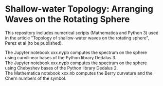 # Shallow-water Topology: Arranging Waves on the Rotating Sphere

This repository includes numerical scripts (Mathematica and Python 3) used in the article "Topology of shallow-water waves on the rotating sphere", Perez et al (to be published).

The Jupyter notebook xxx.nypb computes the spectrum on the sphere using curvilinear bases of the Python library Dedalus 3.  
The Jupyter notebook xxx.nypb computes the spectrum on the sphere using Chebyshev bases of the Python library Dedalus 2.  
The Mathematica notebook xxx.nb computes the Berry curvature and the Chern numbers of the symbol.
